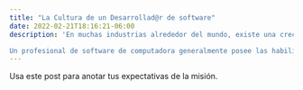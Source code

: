 ```yaml
---
title: "La Cultura de un Desarrollad@r de software"
date: 2022-02-21T18:16:21-06:00
description: 'En muchas industrias alrededor del mundo, existe una creciente necesidad de profesionales de software calificados para trabajar en emocionantes proyectos de desarrollo de software y sitios web. Además del trabajo del proyecto, muchas empresas confían en el trabajo del profesional de software para mantener y actualizar las aplicaciones y los sitios web de software internos. Esto mantiene los costos bajos, mejora la eficiencia y garantiza que el software funcione correctamente en beneficio de los empleados y clientes por igual.

Un profesional de software de computadora generalmente posee las habilidades para poder usar y manipular el código de computadora para diseñar, modificar y mejorar el software para uso comercial y personal del consumidor. Los profesionales de software informático, a menudo denominados ingenieros o profesionales de soporte, son expertos en revisar y escribir varias líneas de lenguaje informático complejo, también conocido como código binario.'
---
```


Usa este post para anotar tus expectativas de la misión.
